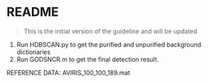 # README

> This is the initial version of the guideline and will be updated

1. Run HDBSCAN.py to get the purified and unpurified background dictionaries
2. Run GODSNCR.m to get the final detection result.

REFERENCE DATA: AVIRIS_100_100_189.mat